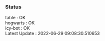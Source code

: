### Status


table : OK  
hogwarts : OK  
icy-bot : OK  
Latest Update : 2022-06-29 09:08:30.510653
